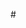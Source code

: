 #<html lang="en">

<head>
    <title>Document</title>
    <style>
        body {
            background-image: url("https://th.bing.com/th/id/OIP.uxJx6gjIKiSbVVZCNMaw_gHaEH?w=277&h=180&c=7&r=0&o=5&dpr=1.5&pid=1.7");
            background-repeat: no-repeat;
            background-attachment: fixed;
            background-size: 100% 100%;
        }

        #main {
            background: rgba(0, 0, 0, 0.5);
            height: 100vh;
            padding: 15px;

        }

        .container {
            width: 350px;
            margin: 0px auto;
        }

        #d1 {
            text-align: center;
            background-color: azure;
            padding: 20px;

        }

        button {
            /* background-color: rgb(64, 61, 66); */
            background-color: cornsilk;
            border: none;
            border-radius: 5px;
            padding: 10px;
            color: rgb(32, 10, 10);
            width: 40%;
            margin-right: 20px;
        }

        h2 {
            margin: 0;

        }

        #d2 {
            text-align: center;

        }

        img {
            border-radius: 50%;
        }

        #d3 {
            text-align: center;
            padding: 10px;
            color: white;
        }

        table {
            width: 100%;
            color: white;
        }

        .container div {
            padding: 10px;
        }
    </style>
</head>
<body>
    <div id="main">
        <div class="container">
            <div id="d1">
                <h2>Adam Chris</h2>
            </div>
            <div style="background-color: rgb(65, 27, 27);">
                <div id="d2">
                    <img src="https://images.pexels.com/photos/220453/pexels-photo-220453.jpeg?auto=compress&amp;cs=tinysrgb&amp;dpr=2&amp;w=500"
                        height="150" width="150">
                </div>
                <div id="d3">
                    <p>Lorem ipsum dolor sit amet consectetur adipisicing elit. Voluptatum unde, impedit temporibus
                        harum numquam, quod ipsa vel veritatis ipsum aut provident, quaerat eaque sed odit atque
                        quibusdam cumque at rem.</p>
                </div>
                <div style="padding:10px">
                    <table>
                        <tbody>
                            <tr>
                                <th>
                                    <p>108</p>
                                    <p>Posts</p>
                                </th>
                                <th>
                                    <p>108</p>
                                    <p>Following</p>
                                </th>
                                <th>
                                    <p>108</p>
                                    <p>Followers</p>
                                </th>

                            </tr>
                        </tbody>
                    </table>
                </div>
                <div style="padding: 30px; text-align: center;">
                    <button style="background-color: whitesmoke;">Follow</button>
                    <button style="background-color: whitesmoke;">Message</button>
                </div>
            </div>
        </div>
    </div>
</body>

</html>
